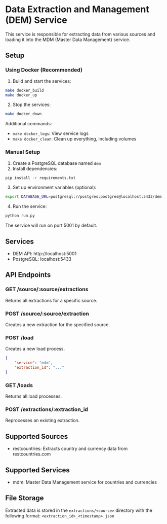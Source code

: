 # Data Extraction and Management (DEM) Service

This service is responsible for extracting data from various sources and loading it into the MDM (Master Data Management) service.

## Setup

### Using Docker (Recommended)

1. Build and start the services:
```bash
make docker_build
make docker_up
```

2. Stop the services:
```bash
make docker_down
```

Additional commands:
- `make docker_logs`: View service logs
- `make docker_clean`: Clean up everything, including volumes

### Manual Setup

1. Create a PostgreSQL database named `dem`
2. Install dependencies:
```bash
pip install -r requirements.txt
```

3. Set up environment variables (optional):
```bash
export DATABASE_URL=postgresql://postgres:postgres@localhost:5433/dem
```

4. Run the service:
```bash
python run.py
```

The service will run on port 5001 by default.

## Services

- DEM API: http://localhost:5001
- PostgreSQL: localhost:5433

## API Endpoints

### GET /source/:source/extractions
Returns all extractions for a specific source.

### POST /source/:source/extraction
Creates a new extraction for the specified source.

### POST /load
Creates a new load process.
```json
{
    "service": "mdm",
    "extraction_id": "..."
}
```

### GET /loads
Returns all load processes.

### POST /extractions/:extraction_id
Reprocesses an existing extraction.

## Supported Sources
- restcountries: Extracts country and currency data from restcountries.com

## Supported Services
- mdm: Master Data Management service for countries and currencies

## File Storage
Extracted data is stored in the `extractions/<source>` directory with the following format:
`<extraction_id>_<timestamp>.json` 